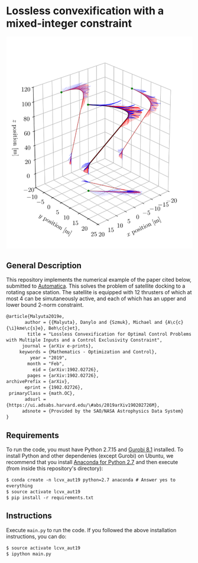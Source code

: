 # Lossless convexification with a mixed-integer constraint

![Optimal trajectory](./figures/optimal_trajectory.png)

## General Description

This repository implements the numerical example of the paper cited below,
submitted to [Automatica](https://www.journals.elsevier.com/automatica/). This
solves the problem of satellite docking to a rotating space station. The
satellite is equipped with 12 thrusters of which at most 4 can be simutaneously
active, and each of which has an upper and lower bound 2-norm constraint.

``` 
@article{Malyuta2019e,
       author = {{Malyuta}, Danylo and {Szmuk}, Michael and {A\c{c}{\i}kme\c{s}e}, Beh\c{c}et},
        title = "Lossless Convexification for Optimal Control Problems with Multiple Inputs and a Control Exclusivity Constraint",
      journal = {arXiv e-prints},
     keywords = {Mathematics - Optimization and Control},
         year = "2019",
        month = "Feb",
          eid = {arXiv:1902.02726},
        pages = {arXiv:1902.02726},
archivePrefix = {arXiv},
       eprint = {1902.02726},
 primaryClass = {math.OC},
       adsurl = {https://ui.adsabs.harvard.edu/\#abs/2019arXiv190202726M},
      adsnote = {Provided by the SAO/NASA Astrophysics Data System}
}
```

## Requirements

To run the code, you must have Python 2.7.15 and [Gurobi
8.1](http://www.gurobi.com/downloads/download-center) installed. To install
Python and other dependenies (except Gurobi) on Ubuntu, we recommend that you
install [Anaconda for Python 2.7](https://www.anaconda.com/distribution/) and
then execute (from inside this repository's directory):

```
$ conda create -n lcvx_aut19 python=2.7 anaconda # Answer yes to everything
$ source activate lcvx_aut19
$ pip install -r requirements.txt
```

## Instructions

Execute ``main.py`` to run the code. If you followed the above installation
instructions, you can do:

```
$ source activate lcvx_aut19
$ ipython main.py
```


